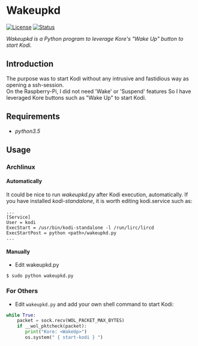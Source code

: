 Wakeupkd
==========

[![License](https://img.shields.io/badge/license-MIT-blue.svg?style=flat)](https://github.com/Ventto/wakeupkd/blob/master/LICENSE)
[![Status](https://img.shields.io/badge/status-experimental-orange.svg?style=flat)](https://github.com/Ventto/wakeupkd/)

*Wakeupkd is a Python program to leverage Kore's "Wake Up" button to start Kodi.*

Introduction
------------

The purpose was to start Kodi without any intrusive and fastidious way as
opening a ssh-session.<br />On the Raspberry-Pi, I did not need 'Wake' or 'Suspend' features
So I have leveraged Kore buttons such as "Wake Up" to start Kodi.


Requirements
------------

* *python3.5*

Usage
-----

### Archlinux


#### Automatically

It could be nice to run *wakeupkd.py* after Kodi execution, automatically.
If you have installed *kodi-standalone*, it is worth editing  kodi.service such as:

```
...
[Service]
User = kodi
ExecStart = /usr/bin/kodi-standalone -l /run/lirc/lircd
ExecStartPost = python <path>/wakeupkd.py
...
```

#### Manually

* Edit wakeupkd.py

```
$ sudo python wakeupkd.py
```

### For Others

* Edit `wakeupkd.py` and add your own shell command to start Kodi:

```python
while True:
    packet = sock.recv(WOL_PACKET_MAX_BYTES)
    if __wol_pktcheck(packet):
       print("Kore: <WakeUp>")
       os.system(" { start-kodi } ")
```

